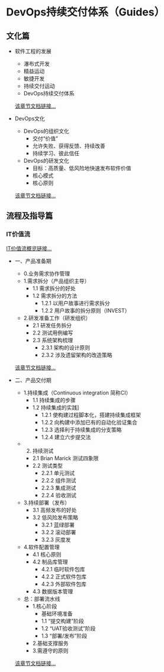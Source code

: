 DevOps持续交付体系（Guides）
============

## 文化篇
- 软件工程的发展
    - 瀑布式开发
    - 精益运动
    - 敏捷开发
    - 持续交付运动
    - DevOps持续交付体系
  
  [该章节文档链接…](https://github.com/yaocoder/MyDocument/blob/master/DevOps%E6%8C%81%E7%BB%AD%E4%BA%A4%E4%BB%98%E4%BD%93%E7%B3%BB/%E6%96%87%E5%8C%96/%E8%BD%AF%E4%BB%B6%E5%B7%A5%E7%A8%8B%E7%9A%84%E5%8F%91%E5%B1%95.md)

- DevOps文化
    - DevOps的组织文化
      - 交付“价值”
      - 允许失败、获得反馈、持续改善
      - 持续学习、彼此信任
    - DevOps的研发文化
      - 目标：高质量、低风险地快速发布软件价值
      - 核心模式
      - 核心原则

    [该章节文档链接…](https://github.com/yaocoder/MyDocument/blob/master/DevOps%E6%8C%81%E7%BB%AD%E4%BA%A4%E4%BB%98%E4%BD%93%E7%B3%BB/%E6%96%87%E5%8C%96/DevOps%E6%96%87%E5%8C%96.md)
    
## 流程及指导篇
### IT价值流
[IT价值流概览链接…](https://github.com/yaocoder/Architect-CTO-growth/blob/master/DevOps%E6%8C%81%E7%BB%AD%E4%BA%A4%E4%BB%98%E4%BD%93%E7%B3%BB/%E6%B5%81%E7%A8%8B%E5%8F%8A%E6%8C%87%E5%AF%BC/IT%E4%BB%B7%E5%80%BC%E6%B5%81%E6%A6%82%E8%A7%88.md)
- 一、产品准备期
    - 0.业务需求协作管理
    - 1.需求拆分（产品组织主导）
      - 1.1 需求拆分的好处
      - 1.2 需求拆分的方法        
        - 1.2.1 以用户故事进行需求拆分
        - 1.2.2 用户故事的拆分原则（INVEST）
    - 2.研发准备工作（研发组织）
      - 2.1 研发任务拆分
      - 2.2 测试用例编写
      - 2.3 系统架构梳理
        - 2.3.1 架构的设计原则
        - 2.3.2 涉及遗留架构的改造策略

  [该章节文档链接…](https://github.com/yaocoder/Architect-CTO-growth/blob/master/DevOps%E6%8C%81%E7%BB%AD%E4%BA%A4%E4%BB%98%E4%BD%93%E7%B3%BB/%E6%B5%81%E7%A8%8B%E5%8F%8A%E6%8C%87%E5%AF%BC/%E4%BA%A7%E5%93%81%E5%87%86%E5%A4%87%E6%9C%9F.md)
  
- 二、产品交付期
    - 1.持续集成（Continuous integration  简称CI）
      - 1.1 持续集成的步骤
      - 1.2 持续集成的实践]
        - 1.2.1 使构建过程脚本化，搭建持续集成框架
        - 1.2.2 向构建中添加已有的自动化验证集合
        - 1.2.3 选择利于持续集成的分支策略
        - 1.2.4 建立六步提交法
    - 2. 持续测试
      - 2.1 Brian Marick 测试四象限
      - 2.2 测试类型
        - 2.2.1 单元测试
        - 2.2.2 组件测试
        - 2.2.3 集成测试
        - 2.2.4 验收测试
    - 3.持续部署（发布）
      - 3.1 高频发布的好处
      - 3.2 低风险发布策略
        - 3.2.1 蓝绿部署
        - 3.2.2 滚动部署
        - 3.2.3 灰度发
    - 4.软件配置管理
      - 4.1 核心原则
      - 4.2 制品库管理
        - 4.2.1 临时软件包库
        - 4.2.2 正式软件包库
        - 4.2.3 外部软件包库
      - 4.3 数据版本管理
    - 总：部署流水线
      - 1.核心阶段
        - 基础环境准备
        - 1.1 “提交构建”阶段
        - 1.2 “UAT验收测试”阶段
        - 1.3 “部署/发布”阶段
      - 2.基础支撑服务
      - 3.需遵守的原则

  [该章节文档链接…](https://github.com/yaocoder/Architect-CTO-growth/blob/master/DevOps%E6%8C%81%E7%BB%AD%E4%BA%A4%E4%BB%98%E4%BD%93%E7%B3%BB/%E6%B5%81%E7%A8%8B%E5%8F%8A%E6%8C%87%E5%AF%BC/%E4%BA%A7%E5%93%81%E4%BA%A4%E4%BB%98%E6%9C%9F.md)